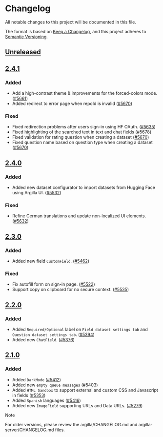 # Changelog

All notable changes to this project will be documented in this file.

The format is based on [Keep a Changelog](https://keepachangelog.com/en/1.1.0/), and this project adheres to [Semantic Versioning](https://semver.org/spec/v2.0.0.html).

<!--
These are the section headers that we use:
* "Added" for new features.
* "Changed" for changes in existing functionality.
* "Deprecated" for soon-to-be removed features.
* "Removed" for now removed features.
* "Fixed" for any bug fixes.
* "Security" in case of vulnerabilities.
-->

## [Unreleased]()

## [2.4.1](https://github.com/argilla-io/argilla/compare/v2.4.0...v2.4.1)

### Added

- Add a high-contrast theme & improvements for the forced-colors mode. ([#5661](https://github.com/argilla-io/argilla/pull/5661))
- Added redirect to error page when repoId is invalid ([#5670](https://github.com/argilla-io/argilla/pull/5670))

### Fixed

- Fixed redirection problems after users sign-in using HF OAuth. ([#5635](https://github.com/argilla-io/argilla/pull/5635))
- Fixed highlighting of the searched text in text and chat fields ([#5678](https://github.com/argilla-io/argilla/pull/5678))
- Fixed validation for rating question when creating a dataset ([#5670](https://github.com/argilla-io/argilla/pull/5670))
- Fixed question name based on question type when creating a dataset ([#5670](https://github.com/argilla-io/argilla/pull/5670))

## [2.4.0](https://github.com/argilla-io/argilla/compare/v2.3.0...v2.4.0)

### Added

- Added new dataset configurator to import datasets from Hugging Face using Argilla UI. ([#5532](https://github.com/argilla-io/argilla/pull/5532))

### Fixed

- Refine German translations and update non-localized UI elements. ([#5632](https://github.com/argilla-io/argilla/pull/5632))

## [2.3.0](https://github.com/argilla-io/argilla/compare/v2.2.0...v2.3.0)

### Added

- Added new field `CustomField`. ([#5462](https://github.com/argilla-io/argilla/pull/5462))

### Fixed

- Fix autofill form on sign-in page. ([#5522](https://github.com/argilla-io/argilla/pull/5522))
- Support copy on clipboard for no secure context. ([#5535](https://github.com/argilla-io/argilla/pull/5535))

## [2.2.0](https://github.com/argilla-io/argilla/compare/v2.1.0...v2.2.0)

### Added

- Added `Required/Optional` label on `Field dataset settings tab` and `Question dataset settings tab`. ([#5394](https://github.com/argilla-io/argilla/pull/5394))
- Added new `ChatField`. ([#5376](https://github.com/argilla-io/argilla/pull/5376))

## [2.1.0](https://github.com/argilla-io/argilla/compare/v2.0.1...v2.1.0)

### Added

- Added `DarkMode` ([#5412](https://github.com/argilla-io/argilla/pull/5412))
- Added new `empty queue messages` ([#5403](https://github.com/argilla-io/argilla/pull/5403))
- Added `HTML Sandbox` to support external and custom CSS and Javascript in fields ([#5353](https://github.com/argilla-io/argilla/pull/5353))
- Added `Spanish` languages ([#5416](https://github.com/argilla-io/argilla/pull/5416))
- Added new `ImageField` supporting URLs and Data URLs. ([#5279](https://github.com/argilla-io/argilla/pull/5279))

> [!NOTE]
> For older versions, please review the argilla/CHANGELOG.md and argilla-server/CHANGELOG.md files.
